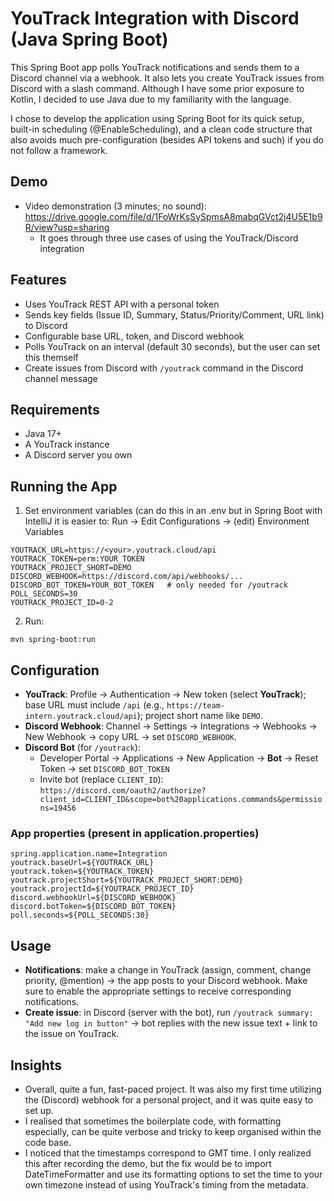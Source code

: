 # YouTrack Integration with Discord (Java Spring Boot)

This Spring Boot app polls YouTrack notifications and sends them to a Discord channel via a webhook. It also lets you create YouTrack issues from Discord with a slash command. Although I have some prior exposure to Kotlin, I decided to use Java due to my familiarity with the language.

I chose to develop the application using Spring Boot for its quick setup, built-in scheduling (@EnableScheduling), and a clean code structure that also avoids much pre-configuration (besides API tokens and such) if you do not follow a framework.

## Demo
- Video demonstration (3 minutes; no sound): https://drive.google.com/file/d/1FoWrKsSySpmsA8mabqGVct2j4U5E1b9R/view?usp=sharing
  - It goes through three use cases of using the YouTrack/Discord integration

## Features
- Uses YouTrack REST API with a personal token
- Sends key fields (Issue ID, Summary, Status/Priority/Comment, URL link) to Discord
- Configurable base URL, token, and Discord webhook
- Polls YouTrack on an interval (default 30 seconds), but the user can set this themself
- Create issues from Discord with `/youtrack` command in the Discord channel message

## Requirements
- Java 17+
- A YouTrack instance
- A Discord server you own

## Running the App
1. Set environment variables (can do this in an .env but in Spring Boot with IntelliJ it is easier to:
   Run → Edit Configurations → (edit) Environment Variables
```
YOUTRACK_URL=https://<your>.youtrack.cloud/api
YOUTRACK_TOKEN=perm:YOUR_TOKEN
YOUTRACK_PROJECT_SHORT=DEMO
DISCORD_WEBHOOK=https://discord.com/api/webhooks/...
DISCORD_BOT_TOKEN=YOUR_BOT_TOKEN   # only needed for /youtrack
POLL_SECONDS=30
YOUTRACK_PROJECT_ID=0-2
```
2. Run:
```
mvn spring-boot:run
```

## Configuration
- **YouTrack**: Profile → Authentication → New token (select **YouTrack**); base URL must include `/api` (e.g., `https://team-intern.youtrack.cloud/api`); project short name like `DEMO`.
- **Discord Webhook**: Channel → Settings → Integrations → Webhooks → New Webhook → copy URL → set `DISCORD_WEBHOOK`.
- **Discord Bot** (for `/youtrack`):
  - Developer Portal → Applications → New Application → **Bot** → Reset Token → set `DISCORD_BOT_TOKEN`
  - Invite bot (replace `CLIENT_ID`):
    `https://discord.com/oauth2/authorize?client_id=CLIENT_ID&scope=bot%20applications.commands&permissions=19456`

### App properties (present in application.properties)
```
spring.application.name=Integration
youtrack.baseUrl=${YOUTRACK_URL}
youtrack.token=${YOUTRACK_TOKEN}
youtrack.projectShort=${YOUTRACK_PROJECT_SHORT:DEMO}
youtrack.projectId=${YOUTRACK_PROJECT_ID}
discord.webhookUrl=${DISCORD_WEBHOOK}
discord.botToken=${DISCORD_BOT_TOKEN}
poll.seconds=${POLL_SECONDS:30}
```

## Usage
- **Notifications**: make a change in YouTrack (assign, comment, change priority, @mention) → the app posts to your Discord webhook. Make sure to enable the appropriate settings to receive corresponding notifications.
- **Create issue**: in Discord (server with the bot), run `/youtrack summary: "Add new log in button"` → bot replies with the new issue text + link to the issue on YouTrack.

## Insights
- Overall, quite a fun, fast-paced project. It was also my first time utilizing the (Discord) webhook for a personal project, and it was quite easy to set up.
- I realised that sometimes the boilerplate code, with formatting especially, can be quite verbose and tricky to keep organised within the code base.
- I noticed that the timestamps correspond to GMT time. I only realized this after recording the demo, but the fix would be to import DateTimeFormatter and use its formatting options to set the time to your own timezone instead of using YouTrack's timing from the metadata.
